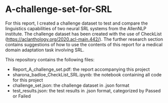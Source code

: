 # A-challenge-set-for-SRL

For this report, I created a challenge dataset to test and compare the
linguistics capabilities of two neural SRL systems from the AllenNLP
institute. The challenge dataset has been created with the use of
CheckList (https://aclanthology.org/2020.acl-main.442/). The further
research section contains suggestions of how to use the contents of this
report for a medical domain adaptation task involving SRL.

This repository contains the following files:
- Report_A_challenge_set.pdf: the report accompanying this project
- sharona_badloe_CheckList_SRL.ipynb: the notebook containing all code for this project
- challenge_set.json: the challenge dataset in .json format
- test_results.json: the test results in .json format, categorized by Passed or Failed
